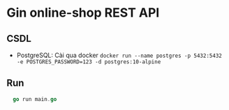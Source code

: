 # Gin online-shop REST API

## CSDL

- PostgreSQL: Cài qua docker `docker run --name postgres -p 5432:5432 -e POSTGRES_PASSWORD=123 -d postgres:10-alpine`

## Run

```go
  go run main.go
```
